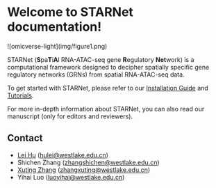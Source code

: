 # Welcome to STARNet documentation!

<div class="result" markdown>
![omicverse-light](img/figure1.png)

STARNet (**S**pa**T**i**A**l RNA-ATAC-seq gene **R**egulatory **Net**work) is a computational framework designed to decipher spatially specific gene regulatory networks (GRNs) from spatial RNA-ATAC-seq data.

To get started with STARNet, please refer to our [Installation Guide](installation_guide.md) and [Tutorials](tutorials/Tutorial_1_GRN_Inference.ipynb).

For more in-depth information about STARNet, you can also read our manuscript (only for editors and reviewers).

</div>

<div class="Contact" markdown>

## Contact

- [Lei Hu](https://dbinary.github.io) ([hulei@westlake.edu.cn](mailto:hulei@westlake.edu.cn))
- Shichen Zhang ([zhangshichen@westlake.edu.cn](mailto:zhangshichen@westlake.edu.cn))
- [Xuting Zhang](https://lxzcpro.github.io/) ([zhangxuting@westlake.edu.cn](mailto:zhangxuting@westlake.edu.cn))
- Yihai Luo ([luoyihai@westlake.edu.cn](mailto:luoyihai@westlake.edu.cn))
</div>
